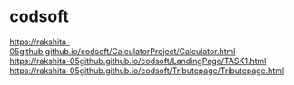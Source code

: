 # codsoft

 https://rakshita-05github.github.io/codsoft/CalculatorProject/Calculator.html
 https://rakshita-05github.github.io/codsoft/LandingPage/TASK1.html
 https://rakshita-05github.github.io/codsoft/Tributepage/Tributepage.html
